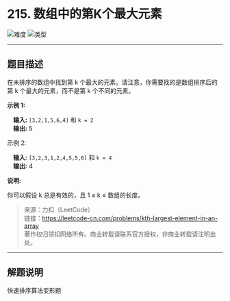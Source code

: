 # 215. 数组中的第K个最大元素

![难度](https://img.shields.io/badge/难度-中等-f0ad4e.svg?logo=leetcode&style=flat)  ![类型](https://img.shields.io/badge/类型-经典变形-violet.svg?style=flat)

---

## 题目描述

在未排序的数组中找到第 k 个最大的元素。请注意，你需要找的是数组排序后的第 k 个最大的元素，而不是第 k 个不同的元素。

**示例 1:**

&emsp;**输入:** `[3,2,1,5,6,4]` 和 `k = 2`  
&emsp;**输出:** 5

示例 2:

&emsp;**输入:** `[3,2,3,1,2,4,5,5,6]` 和 `k = 4`  
&emsp;**输出:** 4

**说明:**

你可以假设 k 总是有效的，且 1 ≤ k ≤ 数组的长度。

> 来源：力扣（LeetCode）  
> 链接：https://leetcode-cn.com/problems/kth-largest-element-in-an-array  
> 著作权归领扣网络所有。商业转载请联系官方授权，非商业转载请注明出处。  

---

## 解题说明

快速排序算法变形题